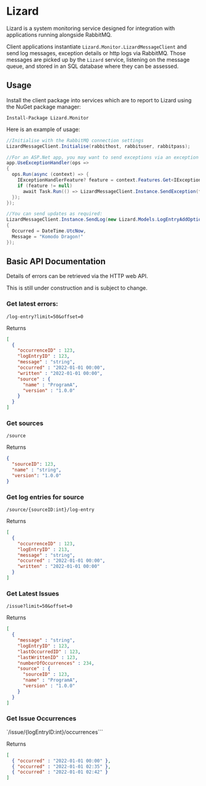 # Lizard

Lizard is a system monitoring service designed for integration with applications running alongside RabbitMQ.

Client applications instantiate `Lizard.Monitor.LizardMessageClient` and send log messages, exception details or 
http logs via RabbitMQ.  Those messages are picked up by the `Lizard` service, listening on the message queue, and
stored in an SQL database where they can be assessed.

## Usage

Install the client package into services which are to report to Lizard using the NuGet package manager:
```
Install-Package Lizard.Monitor
```

Here is an example of usage:
```c#
//Initialise with the RabbitMQ connection settings
LizardMessageClient.Initialise(rabbithost, rabbituser, rabbitpass);

//For an ASP.Net app, you may want to send exceptions via an exception handler
app.UseExceptionHandler(ops =>
{
  ops.Run(async (context) => {
    IExceptionHandlerFeature? feature = context.Features.Get<IExceptionHandlerFeature>();
    if (feature != null)
      await Task.Run(() => LizardMessageClient.Instance.SendException(feature.Error));
  });
});

//You can send updates as required:
LizardMessageClient.Instance.SendLog(new Lizard.Models.LogEntryAddOptions()
{
  Occurred = DateTime.UtcNow,
  Message = "Komodo Dragon!"
});
```

## Basic API Documentation

Details of errors can be retrieved via the HTTP web API.

This is still under construction and is subject to change.

### Get latest errors:

`/log-entry?limit=50&offset=0`

Returns

```json
[
  {
    "occurrenceID" : 123,
    "logEntryID" : 123,
    "message" : "string",
    "occurred" : "2022-01-01 00:00",
    "written" : "2022-01-01 00:00",
    "source" : {
      "name" : "ProgramA",
      "version" : "1.0.0"
    }
  }
]
```

### Get sources

`/source`

Returns

```json
{
  "sourceID": 123,
  "name" : "string",
  "version": "1.0.0"
}
```

### Get log entries for source

`/source/{sourceID:int}/log-entry`

Returns

```json
[
  {
    "occurrenceID" : 123,
    "logEntryID" : 213,
    "message" : "string",
    "occurred" : "2022-01-01 00:00",
    "written" : "2022-01-01 00:00"
  }
]
```

### Get Latest Issues

`/issue?limit=50&offset=0`

Returns

```json
[
  {
    "message" : "string",
    "logEntryID" : 123,
    "lastOccurredID" : 123,
    "lastWrittenID" : 123,
    "numberOfOccurrences" : 234,
    "source" : {
      "sourceID" : 123,
      "name" : "ProgramA",
      "version" : "1.0.0"
    }
  }
]
```

### Get Issue Occurrences

`/issue/{logEntryID:int}/occurrences```

Returns

```json
[
  { "occurred" : "2022-01-01 00:00" },
  { "occurred" : "2022-01-01 02:35" },
  { "occurred" : "2022-01-01 02:42" }
]
```
